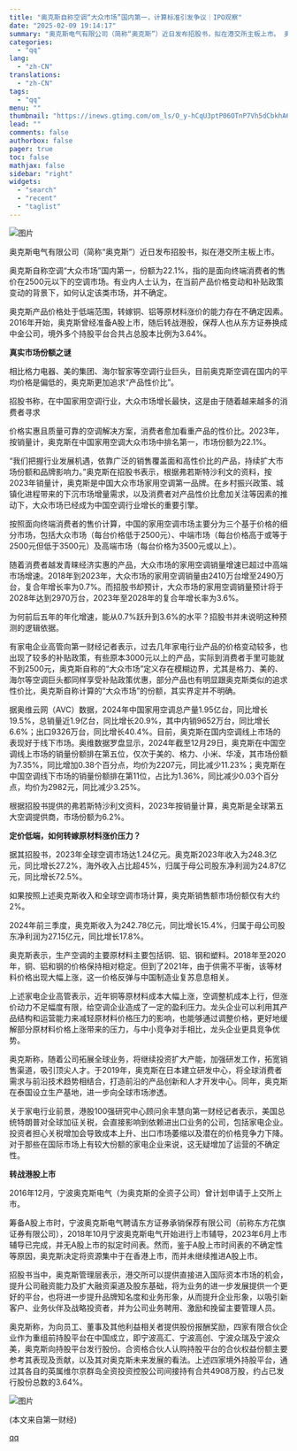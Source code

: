 ```yaml
---
title: "奥克斯自称空调“大众市场”国内第一，计算标准引发争议｜IPO观察"
date: "2025-02-09 19:14:17"
summary: "奥克斯电气有限公司（简称“奥克斯”）近日发布招股书，拟在港交所主板上市。 奥克斯自称空调“大众市场”..."
categories:
  - "qq"
lang:
  - "zh-CN"
translations:
  - "zh-CN"
tags:
  - "qq"
menu: ""
thumbnail: "https://inews.gtimg.com/om_ls/O_y-hCqU3ptP06OTnP7Vh5dCbkhA6G3bccT2i1atyCl4YAA_640360/0"
lead: ""
comments: false
authorbox: false
pager: true
toc: false
mathjax: false
sidebar: "right"
widgets:
  - "search"
  - "recent"
  - "taglist"
---
```


![图片](https://inews.gtimg.com/om_bt/O_UyEwIGPh-hhR3lsPmp2bayaPD-P8WqTILK0_X3D_o_gAA/641)

奥克斯电气有限公司（简称“奥克斯”）近日发布招股书，拟在港交所主板上市。

奥克斯自称空调“大众市场”国内第一，份额为22.1%，指的是面向终端消费者的售价在2500元以下的空调市场。有业内人士认为，在当前产品价格变动和补贴政策变动的背景下，如何认定该类市场，并不确定。

奥克斯产品价格处于低端范围，转嫁铜、铝等原材料涨价的能力存在不确定因素。2016年开始，奥克斯曾经准备A股上市，随后转战港股，保荐人也从东方证券换成中金公司，境外多个持股平台合共占总股本比例为3.64%。

**真实市场份额之谜**

相比格力电器、美的集团、海尔智家等空调行业巨头，目前奥克斯空调在国内的平均价格是偏低的，奥克斯更加追求“产品性价比”。

招股书称，在中国家用空调行业，大众市场增长最快，这是由于随着越来越多的消费者寻求

价格实惠且质量可靠的空调解决方案，消费者愈加看重产品的性价比。2023年，按销量计，奥克斯在中国家用空调大众市场中排名第一，市场份额为22.1%。

“我们把握行业发展机遇，依靠广泛的销售覆盖面和高性价比的产品，持续扩大市场份额和品牌影响力。”奥克斯在招股书表示，根据弗若斯特沙利文的资料，按2023年销量计，奥克斯是中国大众市场家用空调第一品牌。在乡村振兴政策、城镇化进程带来的下沉市场增量需求，以及消费者对产品性价比愈加关注等因素的推动下，大众市场已经成为中国空调行业增长的重要引擎。

按照面向终端消费者的售价计算，中国的家用空调市场主要分为三个基于价格的细分市场，包括大众市场（每台价格低于2500元）、中端市场（每台价格高于或等于2500元但低于3500元）及高端市场（每台价格为3500元或以上）。

随着消费者越发青睐经济实惠的产品，大众市场的家用空调销量增速已超过中高端市场增速。2018年到2023年，大众市场的家用空调销量由2410万台增至2490万台，复合年增长率为0.7%。而招股书却预计，大众市场的家用空调销量预计将于2028年达到2970万台，2023年至2028年的复合年增长率为3.6%。

为何前后五年的年化增速，能从0.7%跃升到3.6%的水平？招股书并未说明这种预测的逻辑依据。

有家电企业高管向第一财经记者表示，过去几年家电行业产品的价格变动较多，也出现了较多的补贴政策，有些原本3000元以上的产品，实际到消费者手里可能就不到2500元，奥克斯自称的“大众市场”定义存在模糊边界，尤其是格力、美的、海尔等空调巨头都同样享受补贴政策优惠，部分产品也有明显跟奥克斯类似的追求性价比，奥克斯自称计算的“大众市场”的份额，其实界定并不明确。

据奥维云网（AVC）数据，2024年中国家用空调总产量1.95亿台，同比增长19.5%，总销量近1.9亿台，同比增长20.9%，其中内销9652万台，同比增长6.6%；出口9326万台，同比增长40.4%。目前，奥克斯在国内空调线上市场的表现好于线下市场。奥维数据罗盘显示，2024年截至12月29日，奥克斯在中国空调线上市场的销量份额排在第五位，仅次于美的、格力、小米、华凌，其市场份额为7.35%，同比增加0.38个百分点，均价为2207元，同比减少11.23%；奥克斯在中国空调线下市场的销量份额排在第11位，占比为1.36%，同比减少0.03个百分点，均价为2982元，同比减少3.25%。

根据招股书提供的弗若斯特沙利文资料，2023年按销量计算，奥克斯是全球第五大空调提供商，市场份额为6.2%。

**定价低端，如何转嫁原材料涨价压力？**

据其招股书，2023年全球空调市场达1.24亿元。奥克斯2023年收入为248.3亿元，同比增长27.2%，海外收入占比超45%，归属于母公司股东净利润为24.87亿元，同比增长72.5%。

如果按照上述奥克斯收入和全球空调市场计算，奥克斯销售额市场份额仅有大约2%。

2024年前三季度，奥克斯收入为242.78亿元，同比增长15.4%，归属于母公司股东净利润为27.15亿元，同比增长17.8%。

奥克斯表示，生产空调的主要原材料主要包括铜、铝、钢和塑料。2018年至2020年，铜、铝和钢的价格保持相对稳定。但到了2021年，由于供需不平衡，该等材料价格出现大幅上涨，这一价格反弹与中国制造业复苏息息相关。

上述家电企业高管表示，近年铜等原材料成本大幅上涨，空调整机成本上行，但涨价动力不足幅度有限，给空调企业造成了一定的盈利压力。龙头企业可以利用其产品结构和运营能力来减轻原材料价格压力的影响，也能够通过调整价格，更好地缓解部分原材料价格上涨带来的压力，与中小竞争对手相比，龙头企业更具竞争优势。

奥克斯称，随着公司拓展全球业务，将继续投资扩大产能，加强研发工作，拓宽销售渠道，吸引顶尖人才。于2019年，奥克斯在日本建立研发中心，将全球消费者需求与前沿技术趋势相结合，打造前沿的产品创新和人才开发中心。同年，奥克斯在泰国设立生产基地，进一步向全球市场渗透。

关于家电行业前景，港股100强研究中心顾问余丰慧向第一财经记者表示，美国总统特朗普对全球加征关税，会直接影响到依赖进出口业务的公司，包括家电企业。投资者担心关税增加会导致成本上升、出口市场萎缩以及潜在的价格竞争力下降。对于那些在国际市场上有较大份额的家电企业来说，这无疑增加了运营的不确定性。

**转战港股上市**

2016年12月，宁波奥克斯电气（为奥克斯的全资子公司）曾计划申请于上交所上市。

筹备A股上市时，宁波奥克斯电气聘请东方证券承销保荐有限公司（前称东方花旗证券有限公司），2018年10月宁波奥克斯电气开始进行上市辅导，2023年6月上市辅导已完成，并无A股上市的拟定时间表。然而，鉴于A股上市时间表的不确定性等原因，奥克斯决定将资源集中于在香港上市，而并未继续推进A股上市。

招股书当中，奥克斯管理层表示，港交所可以提供直接进入国际资本市场的机会，提升公司融资能力及扩大融资渠道及股东基础，将为业务的进一步发展提供一个更好的平台，也将进一步提升品牌知名度和业务形象，从而提升企业形象，以吸引新客户、业务伙伴及战略投资者，并为公司业务聘用、激励和挽留主要管理人员。

奥克斯称，为向员工、董事及其他利益相关者提供股份报酬奖励，四家有限合伙企业作为重组前持股平台在中国成立，即宁波高汇、宁波高创、宁波众瑞及宁波众美，奥克斯向持股平台发行股份。合资格合伙人认购持股平台的合伙权益份额主要参考其表现及贡献，以及其对奥克斯未来发展的看法。上述四家境外持股平台，通过其各自的英属维尔京群岛全资投资控股公司间接持有合共4908万股，约占已发行股份总数的3.64%。

![图片](https://inews.gtimg.com/om_bt/Okgdd18kI4CUu6JpBAgTSwFMSMjwz8yAx9shZKzX2jWAgAA/641)

 (本文来自第一财经)

[qq](https://new.qq.com/rain/a/20250209A05EV500)
